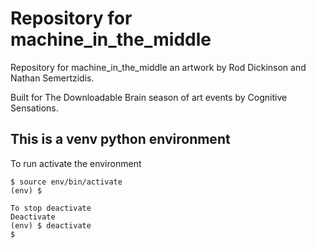 # Repository for machine_in_the_middle

Repository for machine_in_the_middle an artwork by Rod Dickinson and Nathan Semertzidis.

Built for The Downloadable Brain season of art events by Cognitive Sensations.

## This is a venv python environment
To run activate the environment
```console
$ source env/bin/activate
(env) $
```
```console
To stop deactivate
Deactivate
(env) $ deactivate
$
```

